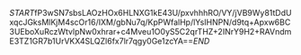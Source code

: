 $START$fP3wSN7sbsLAOzHOx6HLNXG1kE43U/pxvhhhRO/VY/jVB9Wy81tDdUxqcJGksMlKjM4scOr16/IXM/gbNu7q/KpPWfalHp/lYsIHNPN/d9tq+Apxw6BC3UEboXuRczWtvlpNw0xhrar+c4Mveu1O0yS5C2qrTHZ+2INrY9H2+RAVndmE3TZ1GR7b1UrVKX4SLQZl6fx7lr7qgy0Ge1zcYA==$END$